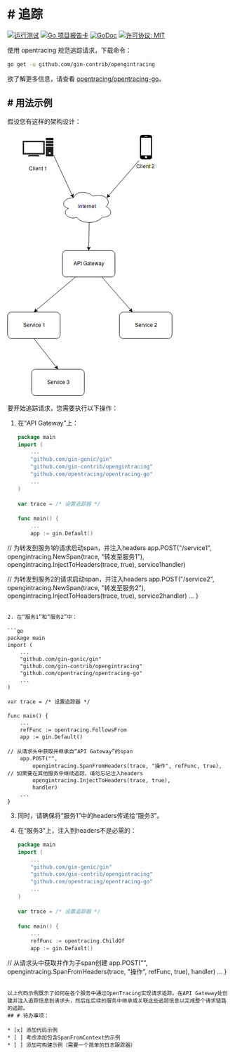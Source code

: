 # # 追踪

[![运行测试](https://github.com/gin-contrib/opengintracing/actions/workflows/go.yml/badge.svg)](https://github.com/gin-contrib/opengintracing/actions/workflows/go.yml)
[![Go 项目报告卡](https://goreportcard.com/badge/github.com/gin-contrib/opengintracing)](https://goreportcard.com/report/github.com/gin-contrib/opengintracing)
[![GoDoc](https://godoc.org/github.com/gin-contrib/opengintracing?status.png)](https://pkg.go.dev/github.com/gin-contrib/opengintracing)
[![许可协议: MIT](https://img.shields.io/badge/License-MIT-yellow.svg)](https://opensource.org/licenses/MIT)

使用 opentracing 规范追踪请求，下载命令：

```bash
go get -u github.com/gin-contrib/opengintracing
```

欲了解更多信息，请查看 [opentracing/opentracing-go](https://github.com/opentracing/opentracing-go)。
## # 用法示例

假设您有这样的架构设计：

![示例架构](example_architecture.png)

要开始追踪请求，您需要执行以下操作：

1. 在“API Gateway”上：

   ```go
   package main
   import (
       ...
       "github.com/gin-gonic/gin"
       "github.com/gin-contrib/opengintracing"
       "github.com/opentracing/opentracing-go"
       ...
   )

   var trace = /* 设置追踪器 */

   func main() {
       ...
       app := gin.Default()

// 为转发到服务1的请求启动span，并注入headers
       app.POST("/service1",
           opengintracing.NewSpan(trace, "转发至服务1"),
           opengintracing.InjectToHeaders(trace, true),
           service1handler)

// 为转发到服务2的请求启动span，并注入headers
       app.POST("/service2",
           opengintracing.NewSpan(trace, "转发至服务2"),
           opengintracing.InjectToHeaders(trace, true),
           service2handler)
       ...
   }
   ```

2. 在“服务1”和“服务2”中：

   ```go
   package main
   import (
       ...
       "github.com/gin-gonic/gin"
       "github.com/gin-contrib/opengintracing"
       "github.com/opentracing/opentracing-go"
       ...
   )

   var trace = /* 设置追踪器 */

   func main() {
       ...
       refFunc := opentracing.FollowsFrom
       app := gin.Default()

// 从请求头中获取并继承自“API Gateway”的span
       app.POST("",
           opengintracing.SpanFromHeaders(trace, "操作", refFunc, true),
// 如果要在其他服务中继续追踪，请勿忘记注入headers
           opengintracing.InjectToHeaders(trace, true),
           handler)
       ...
   }
   ```

3. 同时，请确保将“服务1”中的headers传递给“服务3”。

4. 在“服务3”上，注入到headers不是必需的：

   ```go
   package main
   import (
       ...
       "github.com/gin-gonic/gin"
       "github.com/gin-contrib/opengintracing"
       "github.com/opentracing/opentracing-go"
       ...
   )

   var trace = /* 设置追踪器 */

   func main() {
       ...
       refFunc := opentracing.ChildOf
       app := gin.Default()

// 从请求头中获取并作为子span创建
       app.POST("",
           opengintracing.SpanFromHeaders(trace, "操作", refFunc, true),
           handler)
       ...
   }
   ```

以上代码示例展示了如何在各个服务中通过OpenTracing实现请求追踪。在API Gateway处创建并注入追踪信息到请求头，然后在后续的服务中继承或关联这些追踪信息以完成整个请求链路的追踪。
## # 待办事项：

* [x] 添加代码示例
* [ ] 考虑添加包含SpanFromContext的示例
* [ ] 添加可构建示例（需要一个简单的日志跟踪器）
